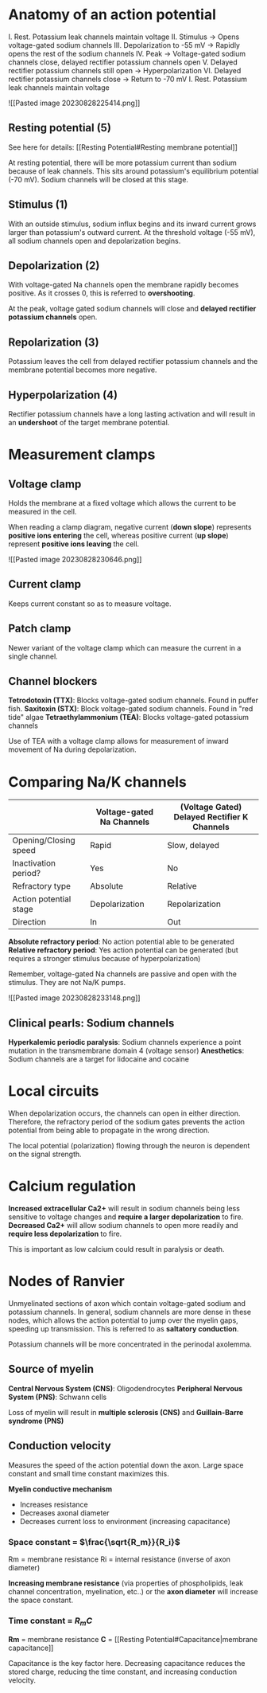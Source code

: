 # Anatomy of an action potential
I. Rest. Potassium leak channels maintain voltage
II. Stimulus → Opens voltage-gated sodium channels
III. Depolarization to -55 mV → Rapidly opens the rest of the sodium channels
IV. Peak → Voltage-gated sodium channels close, delayed rectifier potassium channels open
V. Delayed rectifier potassium channels still open → Hyperpolarization
VI. Delayed rectifier potassium channels close → Return to -70 mV
I. Rest. Potassium leak channels maintain voltage

![[Pasted image 20230828225414.png]]
## Resting potential (5)
See here for details: [[Resting Potential#Resting membrane potential]]

At resting potential, there will be more potassium current than sodium because of leak channels. This sits around potassium's equilibrium potential (-70 mV). Sodium channels will be closed at this stage.
## Stimulus (1)
With an outside stimulus, sodium influx begins and its inward current grows larger than potassium's outward current. At the threshold voltage (-55 mV), all sodium channels open and depolarization begins.
## Depolarization (2)
With voltage-gated Na channels open the membrane rapidly becomes positive. As it crosses 0, this is referred to **overshooting**. 

At the peak, voltage gated sodium channels will close and **delayed rectifier potassium channels** open.
## Repolarization (3)
Potassium leaves the cell from delayed rectifier potassium channels and the membrane potential becomes more negative.
## Hyperpolarization (4)
Rectifier potassium channels have a long lasting activation and will result in an **undershoot** of the target membrane potential.
# Measurement clamps
## Voltage clamp
Holds the membrane at a fixed voltage which allows the current to be measured in the cell. 

When reading a clamp diagram, negative current (**down slope**) represents **positive ions entering** the cell, whereas positive current (**up slope**) represent **positive ions leaving** the cell.

![[Pasted image 20230828230646.png]]
## Current clamp
Keeps current constant so as to measure voltage.
## Patch clamp
Newer variant of the voltage clamp which can measure the current in a single channel.
## Channel blockers
**Tetrodotoxin (TTX)**: Blocks voltage-gated sodium channels. Found in puffer fish.
**Saxitoxin (STX)**: Block voltage-gated sodium channels. Found in "red tide" algae
**Tetraethylammonium (TEA)**: Blocks voltage-gated potassium channels

Use of TEA with a voltage clamp allows for measurement of inward movement of Na during depolarization.
# Comparing Na/K channels

|                        | Voltage-gated Na Channels | (Voltage Gated) Delayed Rectifier K Channels |
| ---------------------- | ------------------------- | -------------------------------------------- |
| Opening/Closing speed  | Rapid                     | Slow, delayed                                |
| Inactivation period?   | Yes                       | No                                           |
| Refractory type        | Absolute                  | Relative                                             |
| Action potential stage | Depolarization            | Repolarization                               |
| Direction              | In                        | Out                                          |

**Absolute refractory period**: No action potential able to be generated
**Relative refractory period**: Yes action potential can be generated (but requires a stronger stimulus because of hyperpolarization)

Remember, voltage-gated Na channels are passive and open with the stimulus. They are not Na/K pumps.

![[Pasted image 20230828233148.png]]
## Clinical pearls: Sodium channels
**Hyperkalemic periodic paralysis**: Sodium channels experience a point mutation in the transmembrane domain 4 (voltage sensor)
**Anesthetics**: Sodium channels are a target for lidocaine and cocaine
# Local circuits
When depolarization occurs, the channels can open in either direction. Therefore, the refractory period of the sodium gates prevents the action potential from being able to propagate in the wrong direction.

The local potential (polarization) flowing through the neuron is dependent on the signal strength.
# Calcium regulation
**Increased extracellular Ca2+** will result in sodium channels being less sensitive to voltage changes and **require a larger depolarization** to fire. **Decreased Ca2+** will allow sodium channels to open more readily and **require less depolarization** to fire.

This is important as low calcium could result in paralysis or death.
# Nodes of Ranvier
Unmyelinated sections of axon which contain voltage-gated sodium and potassium channels. In general, sodium channels are more dense in these nodes, which allows the action potential to jump over the myelin gaps, speeding up transmission. This is referred to as **saltatory conduction**.

Potassium channels will be more concentrated in the perinodal axolemma.
## Source of myelin
**Central Nervous System (CNS)**: Oligodendrocytes
**Peripheral Nervous System (PNS)**: Schwann cells

Loss of myelin will result in **multiple sclerosis (CNS)** and **Guillain-Barre syndrome (PNS)**
## Conduction velocity
Measures the speed of the action potential down the axon. Large space constant and small time constant maximizes this.

**Myelin conductive mechanism**
- Increases resistance
- Decreases axonal diameter
- Decreases current loss to environment (increasing capacitance)
### Space constant = $\frac{\sqrt{R_m}}{R_i}$
Rm = membrane resistance
Ri = internal resistance (inverse of axon diameter)

**Increasing membrane resistance** (via properties of phospholipids, leak channel concentration, myelination, etc..) or the **axon diameter** will increase the space constant.
### Time constant = $R_mC$
**Rm** = membrane resistance
**C** = [[Resting Potential#Capacitance|membrane capacitance]]

Capacitance is the key factor here. Decreasing capacitance reduces the stored charge, reducing the time constant, and increasing conduction velocity.